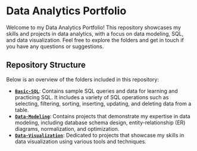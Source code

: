 # Data Analytics Portfolio

Welcome to my Data Analytics Portfolio! This repository showcases my skills and projects in data analytics, with a focus on data modeling, SQL, and data visualization. Feel free to explore the folders and get in touch if you have any questions or suggestions.

## Repository Structure

Below is an overview of the folders included in this repository:

- [**`Basic-SQL`**](./Basic-SQL): Contains sample SQL queries and data for learning and practicing SQL. It includes a variety of SQL operations such as selecting, filtering, sorting, inserting, updating, and deleting data from a table.
- [**`Data-Modeling`**](./Data-Modeling): Contains projects that demonstrate my expertise in data modeling, including database schema design, entity-relationship (ER) diagrams, normalization, and optimization.
- [**`Data-Visualization`**](./Data-Visualization): Dedicated to projects that showcase my skills in data visualization using various tools and techniques.
